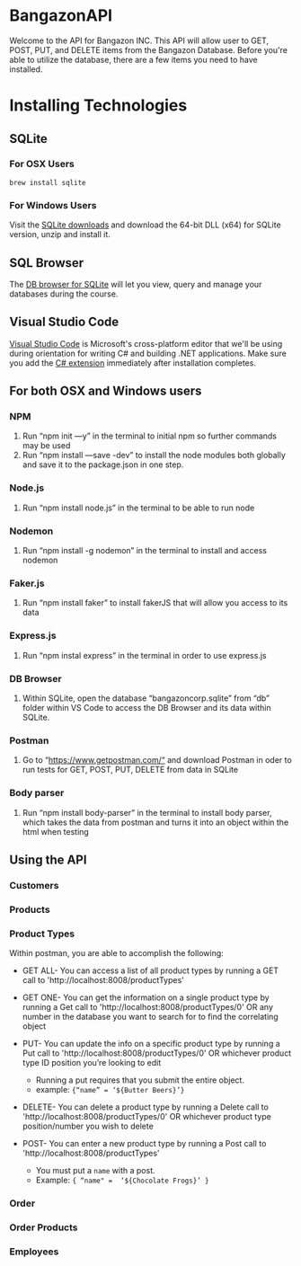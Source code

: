 # BangazonAPI

Welcome to the API for Bangazon INC. This API will allow user to GET, POST, PUT, and DELETE items from the Bangazon Database. Before you're able to utilize the database, there are a few items you need to have installed.

# Installing Technologies

## SQLite

### For OSX Users

```
brew install sqlite
```

### For Windows Users

Visit the [SQLite downloads](https://www.sqlite.org/download.html) and download the 64-bit DLL (x64) for SQLite version, unzip and install it.

## SQL Browser

The [DB browser for SQLite](http://sqlitebrowser.org/) will let you view, query and manage your databases during the course.

## Visual Studio Code

[Visual Studio Code](https://code.visualstudio.com/download) is Microsoft's cross-platform editor that we'll be using during orientation for writing C# and building .NET applications. Make sure you add the [C# extension](https://code.visualstudio.com/Docs/languages/csharp) immediately after installation completes.

## For both OSX and Windows users

### NPM
1. Run “npm init —y” in the terminal to initial npm so further commands may be used
2. Run “npm install —save -dev” to install the node modules both globally and save it to the package.json in one step.

### Node.js
  1. Run “npm install node.js” in the terminal to be able to run node

### Nodemon
1. Run  “npm install -g nodemon” in the terminal to install and access nodemon 

### Faker.js
1. Run “npm install faker” to install fakerJS that will allow you access to its data

### Express.js
1. Run “npm instal express” in the terminal in order to use express.js

### DB Browser
1. Within SQLite, open the database “bangazoncorp.sqlite” from “db” folder within VS Code to access the DB Browser and its data within SQLite.

### Postman
1. Go to “https://www.getpostman.com/“ and download Postman in oder to run tests for GET, POST, PUT, DELETE from data in SQLite

### Body parser
1. Run “npm install body-parser” in the terminal to install body parser, which takes the data from postman and turns it into an object within the html when testing


## Using the API


### Customers


### Products


### Product Types

Within postman, you are able to accomplish the following:

* GET ALL- You can access a list of all product types by running a GET call to 'http://localhost:8008/productTypes'

* GET ONE- You can get the information on a single product type by running a Get call to 'http://localhost:8008/productTypes/0' OR any number in the database you want to search for to find the correlating object

* PUT- You can update the info on a specific product type by running a Put call to 'http://localhost:8008/productTypes/0' OR whichever product type ID position you’re looking to edit 
    - Running a put requires that you submit the entire object.
    - example: `{“name” = ‘${Butter Beers}’}`

* DELETE- You can delete a product type by running a Delete call to 'http://localhost:8008/productTypes/0' OR whichever product type position/number you wish to delete

* POST- You can enter a new product type by running a Post call to 'http://localhost:8008/productTypes'
    * You must put a `name` with a post.
    * Example: `{ “name" =  ‘${Chocolate Frogs}’ }`


### Order

### Order Products

### Employees
